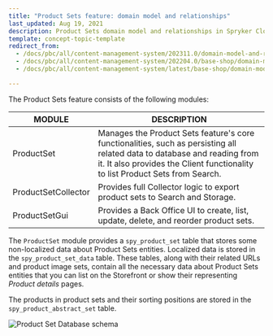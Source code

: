 ```yaml
---
title: "Product Sets feature: domain model and relationships"
last_updated: Aug 19, 2021
description: Product Sets domain model and relationships in Spryker Cloud Commerce OS, including data structures for managing and displaying product collections.
template: concept-topic-template
redirect_from:
  - /docs/pbc/all/content-management-system/202311.0/domain-model-and-relationships/product-sets-domain-model-and-relationships.html
  - /docs/pbc/all/content-management-system/202204.0/base-shop/domain-model-and-relationships/product-sets-feature-domain-model-and-relationships.html
  - /docs/pbc/all/content-management-system/latest/base-shop/domain-model-and-relationships/product-sets-feature-domain-model-and-relationships.html

---
```


The Product Sets feature consists of the following modules:

| MODULE | DESCRIPTION |
| --- | --- |
| ProductSet | Manages the Product Sets feature's core functionalities, such as persisting all related data to database and reading from it. It also provides the Client functionality to list Product Sets from Search. |
| ProductSetCollector | Provides full Collector logic to export product sets to Search and Storage. |
| ProductSetGui | Provides a Back Office UI to create, list, update, delete, and reorder product sets. |

The `ProductSet` module provides a `spy_product_set` table that stores some non-localized data about Product Sets entities. Localized data is stored in the `spy_product_set_data` table. These tables, along with their related URLs and product image sets, contain all the necessary data about Product Sets entities that you can list on the Storefront or show their representing *Product details* pages.

The products in product sets and their sorting positions are stored in the `spy_product_abstract_set` table.

![Product Set Database schema](https://spryker.s3.eu-central-1.amazonaws.com/docs/Features/Product+Management/Product+Sets/product_set_db_schema.png)
